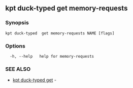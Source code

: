 ## kpt duck-typed  get memory-requests



### Synopsis



```
kpt duck-typed  get memory-requests NAME [flags]
```

### Options

```
  -h, --help   help for memory-requests
```

### SEE ALSO

* [kpt duck-typed  get](kpt_duck-typed__get.md)	 - 

